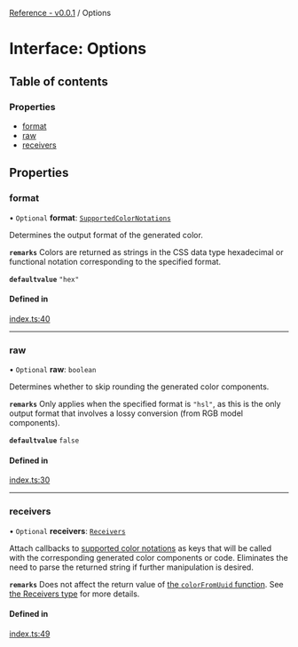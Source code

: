 [Reference - v0.0.1](../README.md) / Options

# Interface: Options

## Table of contents

### Properties

- [format](Options.md#format)
- [raw](Options.md#raw)
- [receivers](Options.md#receivers)

## Properties

### format

• `Optional` **format**: [`SupportedColorNotations`](../modules/internal_.md#supportedcolornotations)

Determines the output format of the generated color.

**`remarks`**
Colors are returned as strings in the CSS <color> data type hexadecimal or functional notation corresponding to the specified format.

**`defaultvalue`** `"hex"`

#### Defined in

[index.ts:40](https://github.com/loucadufault/uuid-color/blob/30a3faf/src/index.ts#L40)

___

### raw

• `Optional` **raw**: `boolean`

Determines whether to skip rounding the generated color components.

**`remarks`**
Only applies when the specified format is `"hsl"`, as this is the only output format that involves a lossy conversion (from RGB model components).

**`defaultvalue`** `false`

#### Defined in

[index.ts:30](https://github.com/loucadufault/uuid-color/blob/30a3faf/src/index.ts#L30)

___

### receivers

• `Optional` **receivers**: [`Receivers`](../modules/internal_.md#receivers)

Attach callbacks to [supported color notations](../modules/internal_.md#supportedcolornotations) as keys that will be called with the corresponding generated color components or code. Eliminates the need to parse the returned string if further manipulation is desired.

**`remarks`**
Does not affect the return value of [the `colorFromUuid` function](../README.md#colorfromuuid).
See [the Receivers type](../modules/internal_.md#receivers) for more details.

#### Defined in

[index.ts:49](https://github.com/loucadufault/uuid-color/blob/30a3faf/src/index.ts#L49)
